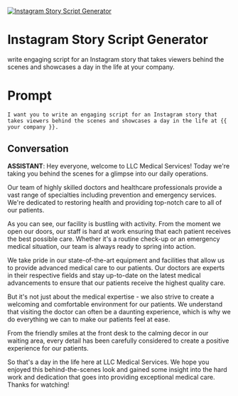 
[![ Instagram Story Script Generator](https://flow-prompt-covers.s3.us-west-1.amazonaws.com/icon/vintage/vint_1.png)]()
#  Instagram Story Script Generator 
write engaging script for an Instagram story that takes viewers behind the scenes and showcases a day in the life at your company.



# Prompt

```
I want you to write an engaging script for an Instagram story that takes viewers behind the scenes and showcases a day in the life at {{ your company }}.

```

## Conversation

**ASSISTANT**: Hey everyone, welcome to LLC Medical Services! Today we're taking you behind the scenes for a glimpse into our daily operations. 



Our team of highly skilled doctors and healthcare professionals provide a vast range of specialties including prevention and emergency services. We're dedicated to restoring health and providing top-notch care to all of our patients.



As you can see, our facility is bustling with activity. From the moment we open our doors, our staff is hard at work ensuring that each patient receives the best possible care. Whether it's a routine check-up or an emergency medical situation, our team is always ready to spring into action.



We take pride in our state-of-the-art equipment and facilities that allow us to provide advanced medical care to our patients. Our doctors are experts in their respective fields and stay up-to-date on the latest medical advancements to ensure that our patients receive the highest quality care.



But it's not just about the medical expertise - we also strive to create a welcoming and comfortable environment for our patients. We understand that visiting the doctor can often be a daunting experience, which is why we do everything we can to make our patients feel at ease.



From the friendly smiles at the front desk to the calming decor in our waiting area, every detail has been carefully considered to create a positive experience for our patients.



So that's a day in the life here at LLC Medical Services. We hope you enjoyed this behind-the-scenes look and gained some insight into the hard work and dedication that goes into providing exceptional medical care. Thanks for watching!


